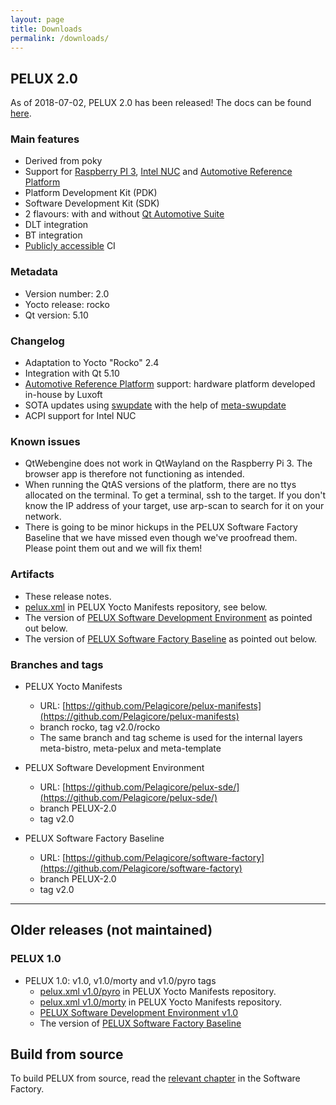 ```yaml
---
layout: page
title: Downloads
permalink: /downloads/
---
```


## PELUX 2.0
As of 2018-07-02, PELUX 2.0 has been released! The docs can be found
[here](//pelux.io/software-factory/v2.0/).

### Main features
 - Derived from poky
 - Support for [Raspberry PI 3](https://www.raspberrypi.org/products/raspberry-pi-3-model-b/), [Intel NUC](https://www.intel.com/content/www/us/en/products/boards-kits/nuc.html) and [Automotive Reference Platform](https://www.youtube.com/watch?v=XVF19cC98Xs)
 - Platform Development Kit (PDK)
 - Software Development Kit (SDK)
 - 2 flavours: with and without [Qt Automotive Suite](https://www1.qt.io/qt-automotive-suite/)
 - DLT integration
 - BT integration
 - [Publicly accessible](//pelux.io/jenkins/) CI

### Metadata
* Version number: 2.0
* Yocto release: rocko
* Qt version: 5.10

### Changelog
* Adaptation to Yocto "Rocko" 2.4
* Integration with Qt 5.10
* [Automotive Reference Platform](https://www.youtube.com/watch?v=XVF19cC98Xs) support: hardware platform developed in-house by Luxoft
* SOTA updates using [swupdate](https://github.com/sbabic/swupdate) with the help of [meta-swupdate](https://github.com/sbabic/meta-swupdate)
* ACPI support for Intel NUC

### Known issues
* QtWebengine does not work in QtWayland on the Raspberry Pi 3. The browser app
  is therefore not functioning as intended.
* When running the QtAS versions of the platform, there are no ttys allocated on
  the terminal. To get a terminal, ssh to the target. If you don't know the IP
  address of your target, use arp-scan to search for it on your network.
* There is going to be minor hickups in the PELUX Software Factory Baseline that
  we have missed even though we've proofread them. Please point them out and we
  will fix them!

### Artifacts
* These release notes.
* [pelux.xml](https://github.com/Pelagicore/pelux-manifests/blob/v2.0/rocko/pelux.xml)
  in PELUX Yocto Manifests repository, see below.
* The version of [PELUX Software Development
  Environment](https://github.com/Pelagicore/pelux-sde/tree/v2.0) as pointed out
  below.
* The version of [PELUX Software Factory Baseline](//pelux.io/software-factory/v2.0/) as
  pointed out below.

### Branches and tags
* PELUX Yocto Manifests
    - URL: [https://github.com/Pelagicore/pelux-manifests](https://github.com/Pelagicore/pelux-manifests)
    - branch rocko, tag v2.0/rocko
    - The same branch and tag scheme is used for the internal layers
      meta-bistro, meta-pelux and meta-template

* PELUX Software Development Environment
    - URL: [https://github.com/Pelagicore/pelux-sde/](https://github.com/Pelagicore/pelux-sde/)
    - branch PELUX-2.0
    - tag v2.0

* PELUX Software Factory Baseline
    - URL: [https://github.com/Pelagicore/software-factory](https://github.com/Pelagicore/software-factory)
    - branch PELUX-2.0
    - tag v2.0

------------------------

## Older releases (not maintained)
### PELUX 1.0
* PELUX 1.0: v1.0, v1.0/morty and v1.0/pyro tags
  - [pelux.xml v1.0/pyro](https://github.com/Pelagicore/pelux-manifests/blob/v1.0/pyro/pelux.xml) in PELUX Yocto Manifests repository.
  - [pelux.xml v1.0/morty](https://github.com/Pelagicore/pelux-manifests/blob/v1.0/morty/pelux.xml) in PELUX Yocto Manifests repository.
  - [PELUX Software Development Environment v1.0](https://github.com/Pelagicore/pelux-sde/tree/v1.0)
  - The version of [PELUX Software Factory Baseline](//pelux.io/software-factory/v1.0/)

## Build from source
To build PELUX from source, read the [relevant
chapter](//pelux.io/software-factory/master/chapters/baseplatform/index.html) in
the Software Factory.
